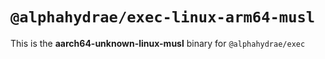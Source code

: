 # `@alphahydrae/exec-linux-arm64-musl`

This is the **aarch64-unknown-linux-musl** binary for `@alphahydrae/exec`
